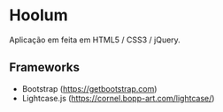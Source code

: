 # Hoolum
Aplicação em feita em HTML5 / CSS3 / jQuery.

## Frameworks
*  Bootstrap (https://getbootstrap.com)
*  Lightcase.js (https://cornel.bopp-art.com/lightcase/)
